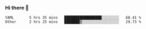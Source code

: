 ### Hi there 👋

<!--
**yeya24/yeya24** is a ✨ _special_ ✨ repository because its `README.md` (this file) appears on your GitHub profile.

Here are some ideas to get you started:

- 🔭 I’m currently working on ...
- 🌱 I’m currently learning ...
- 👯 I’m looking to collaborate on ...
- 🤔 I’m looking for help with ...
- 💬 Ask me about ...
- 📫 How to reach me: ...
- 😄 Pronouns: ...
- ⚡ Fun fact: ...
-->

<!--START_SECTION:waka-->

```text
YAML       5 hrs 35 mins   █████████████████░░░░░░░░   68.41 %
Other      2 hrs 25 mins   ███████▒░░░░░░░░░░░░░░░░░   29.73 %
```

<!--END_SECTION:waka-->
